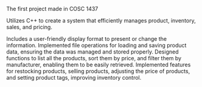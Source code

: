 The first project made in COSC 1437

Utilizes C++ to create a system that efficiently manages product, inventory, sales, and pricing.

Includes a user-friendly display format to present or change the information.
Implemented file operations for loading and saving product data, ensuring the data was managed and stored properly.
Designed functions to list all the products, sort them by price, and filter them by manufacturer, enabling them to be
easily retrieved.
Implemented features for restocking products, selling products, adjusting the price of products, and setting product tags, improving
inventory control.
